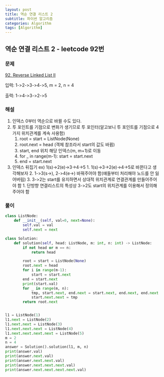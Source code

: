 ```yaml
---
layout: post
title: 역순 연결 리스트 2
subtitle: 파이썬 알고리즘 
categories: Algorithm
tags: [Algorithm]
---
```

## 역순 연결 리스트 2 - leetcode 92번

### 문제
[92. Reverse Linked List II](https://leetcode.com/problems/reverse-linked-list-ii/)

입력: 1->2->3->4->5, m = 2, n = 4

출력: 1->4->3->2->5 

### 해설

1. 인덱스 0부터 역순으로 바뀔 수도 있다.
2. 투 포인트를 기점으로 변화가 생기므로 투 포인터(알고보니 투 포인트를 기점으로 4가지 위치관계를 계속 사용함)
    1. root = start = ListNode(None)
    2. root.next = head (객체 참조라서 start의 값도 바뀜)
    3. start, end 위치 해당 인덱스(m, m+1)로 이동
    4. for _ in range(m-1): start = start.next
    5. end = start.next
3. 인덱스 뒤집기
    ex) 1(s)->2(e)->3->4->5
        1.  1(s)->3->2(e)->4->5로 바뀐다고 생각해보자
        2.  1->3(s->), 2->4(e->) 바꿔주어야 함(얘들부터 처리해야 노드를 안 잃어버림)
        3.  3->2는 start를 유지하면서 상대적 위치관계로 연결관계를 만들어주어야 함
            1.  단방향 연결리스트의 특성상 3->2도 start의 위치관계를 이용해서 정의해주어야 함


### 풀이

```python
class ListNode:
    def __init__(self, val=0, next=None):
        self.val = val
        self.next = next

class Solution:
    def solution(self, head: ListNode, m: int, n: int) -> ListNode:
        if not head or m == n:
            return head

        root = start = ListNode(None)
        root.next = head
        for i in range(m-1):
            start = start.next
        end = start.next
        print(start.val)
        for _ in range(m, n):
            tmp, start.next, end.next = start.next, end.next, end.next.next # start.next의 값은 객체참조 값의 변화에 의해서 변함
            start.next.next = tmp
        return root.next


l1 = ListNode(1)
l1.next = ListNode(2)
l1.next.next = ListNode(3)
l1.next.next.next = ListNode(4)
l1.next.next.next.next = ListNode(5)
m = 2
n = 4
answer = Solution().solution(l1, m, n)
print(answer.val)
print(answer.next.val)
print(answer.next.next.val)
print(answer.next.next.next.val)
print(answer.next.next.next.next.val)

```

